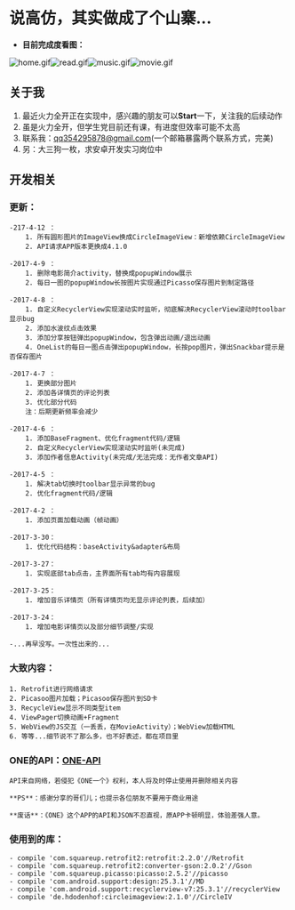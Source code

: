 
# 说高仿，其实做成了个山寨...

- **目前完成度看图：**

![home.gif](https://github.com/liuzho/ONE/raw/master/gif/home.gif)![read.gif](https://github.com/liuzho/ONE/raw/master/gif/read.gif)![music.gif](https://github.com/liuzho/ONE/raw/master/gif/music.gif)![movie.gif](https://github.com/liuzho/ONE/raw/master/gif/movie.gif)

## 关于我
 1. 最近火力全开正在实现中，感兴趣的朋友可以**Start**一下，关注我的后续动作
 2. 虽是火力全开，但学生党目前还有课，有进度但效率可能不太高
 3. 联系我：qq354295878@gmail.com(一个邮箱暴露两个联系方式，完美)
 4. 另：大三狗一枚，求安卓开发实习岗位中


## 开发相关
 ### 更新：
```
-217-4-12 ：
	1. 所有圆形图片的ImageView换成CircleImageView：新增依赖CircleImageView
	2. API请求APP版本更换成4.1.0

-2017-4-9 ：
	1. 删除电影简介activity，替换成popupWindow展示
	2. 每日一图的popupWindow长按图片实现通过Picasso保存图片到制定路径

-2017-4-8 ：
	1. 自定义RecyclerView实现滚动实时监听，彻底解决RecyclerView滚动时toolbar显示bug
	2. 添加水波纹点击效果
	3. 添加分享按钮弹出popupWindow，包含弹出动画/退出动画
	4. OneList的每日一图点击弹出popupWindow，长按pop图片，弹出Snackbar提示是否保存图片

-2017-4-7 ：
	1. 更换部分图片
	2. 添加各详情页的评论列表
	3. 优化部分代码
	注：后期更新频率会减少

-2017-4-6 ：
	1. 添加BaseFragment、优化fragment代码/逻辑
	2. 自定义RecyclerView实现滚动实时监听(未完成)
	3. 添加作者信息Activity(未完成/无法完成：无作者文章API)

-2017-4-5 ：
	1. 解决tab切换时toolbar显示异常的bug
	2. 优化fragment代码/逻辑

-2017-4-2 ：
	1. 添加页面加载动画（帧动画）

-2017-3-30：
	1. 优化代码结构：baseActivity&adapter&布局

-2017-3-27：
	1. 实现底部tab点击，主界面所有tab均有内容展现

-2017-3-25：
	1. 增加音乐详情页（所有详情页均无显示评论列表，后续加）

-2017-3-24：
	1. 增加电影详情页以及部分细节调整/实现

-...再早没写。一次性出来的...
```

 ### 大致内容：

	1. Retrofit进行网络请求
	2. Picasoo图片加载；Picasoo保存图片到SD卡
	3. RecycleView显示不同类型item
	4. ViewPager切换动画+Fragment
	5. WebView的JS交互（一丢丢，在MovieActivity）；WebView加载HTML
	6. 等等...细节说不了那么多，也不好表述，都在项目里

 ### ONE的API：[ONE-API](https://github.com/jokermonn/-Api/blob/master/ONEv3.5.0~.md)

	API来自网络，若侵犯《ONE一个》权利，本人将及时停止使用并删除相关内容

	**PS**：感谢分享的哥们儿；也提示各位朋友不要用于商业用途

	**废话**：《ONE》这个APP的API和JSON不忍直视，原APP卡顿明显，体验差强人意。

 ### 使用到的库：
```
- compile 'com.squareup.retrofit2:retrofit:2.2.0'//Retrofit
- compile 'com.squareup.retrofit2:converter-gson:2.0.2'//Gson
- compile 'com.squareup.picasso:picasso:2.5.2'//picasso
- compile 'com.android.support:design:25.3.1'//MD
- compile 'com.android.support:recyclerview-v7:25.3.1'//recyclerView
- compile 'de.hdodenhof:circleimageview:2.1.0'//CircleIV
```